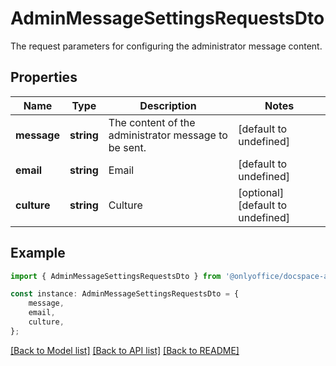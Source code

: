 # AdminMessageSettingsRequestsDto

The request parameters for configuring the administrator message content.

## Properties

Name | Type | Description | Notes
------------ | ------------- | ------------- | -------------
**message** | **string** | The content of the administrator message to be sent. | [default to undefined]
**email** | **string** | Email | [default to undefined]
**culture** | **string** | Culture | [optional] [default to undefined]

## Example

```typescript
import { AdminMessageSettingsRequestsDto } from '@onlyoffice/docspace-api-sdk';

const instance: AdminMessageSettingsRequestsDto = {
    message,
    email,
    culture,
};
```

[[Back to Model list]](../README.md#documentation-for-models) [[Back to API list]](../README.md#documentation-for-api-endpoints) [[Back to README]](../README.md)
